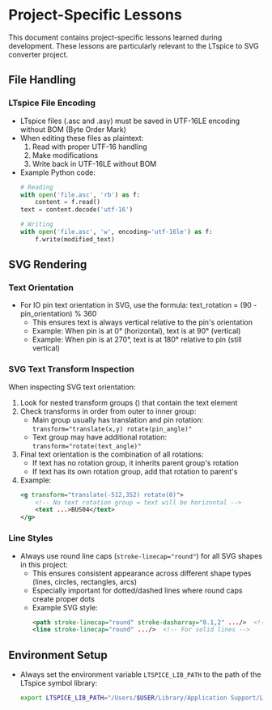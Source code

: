 # Project-Specific Lessons

This document contains project-specific lessons learned during development. These lessons are particularly relevant to the LTspice to SVG converter project.

## File Handling

### LTspice File Encoding
- LTspice files (.asc and .asy) must be saved in UTF-16LE encoding without BOM (Byte Order Mark)
- When editing these files as plaintext:
  1. Read with proper UTF-16 handling
  2. Make modifications
  3. Write back in UTF-16LE without BOM
- Example Python code:
  ```python
  # Reading
  with open('file.asc', 'rb') as f:
      content = f.read()
  text = content.decode('utf-16')
  
  # Writing
  with open('file.asc', 'w', encoding='utf-16le') as f:
      f.write(modified_text)
  ```

## SVG Rendering

### Text Orientation
- For IO pin text orientation in SVG, use the formula: text_rotation = (90 - pin_orientation) % 360
  - This ensures text is always vertical relative to the pin's orientation
  - Example: When pin is at 0° (horizontal), text is at 90° (vertical)
  - Example: When pin is at 270°, text is at 180° relative to pin (still vertical)

### SVG Text Transform Inspection
When inspecting SVG text orientation:
1. Look for nested transform groups (<g>) that contain the text element
2. Check transforms in order from outer to inner group:
   - Main group usually has translation and pin rotation: `transform="translate(x,y) rotate(pin_angle)"`
   - Text group may have additional rotation: `transform="rotate(text_angle)"`
3. Final text orientation is the combination of all rotations:
   - If text has no rotation group, it inherits parent group's rotation
   - If text has its own rotation group, add that rotation to parent's
4. Example:
   ```xml
   <g transform="translate(-512,352) rotate(0)">
       <!-- No text rotation group = text will be horizontal -->
       <text ...>BUS04</text>
   </g>
   ```

### Line Styles
- Always use round line caps (`stroke-linecap="round"`) for all SVG shapes in this project:
  - This ensures consistent appearance across different shape types (lines, circles, rectangles, arcs)
  - Especially important for dotted/dashed lines where round caps create proper dots
  - Example SVG style:
    ```xml
    <path stroke-linecap="round" stroke-dasharray="0.1,2" .../>  <!-- For dotted lines -->
    <line stroke-linecap="round" .../>  <!-- For solid lines -->
    ```

## Environment Setup
- Always set the environment variable `LTSPICE_LIB_PATH` to the path of the LTspice symbol library:
  ```bash
  export LTSPICE_LIB_PATH="/Users/$USER/Library/Application Support/LTspice/lib/sym"
  ``` 